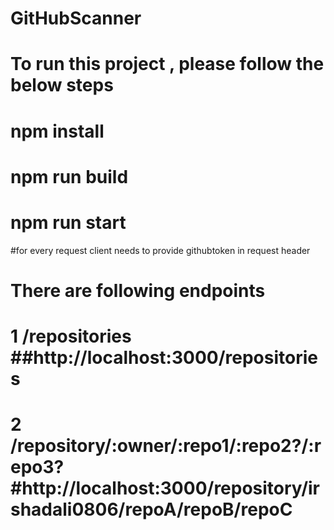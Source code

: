 # GitHubScanner
# To run this project , please follow the below steps

# npm install
# npm run build
# npm run start

#for every request client needs to provide githubtoken in request header

# There are following endpoints

# 1 /repositories   ##http://localhost:3000/repositories
# 2 /repository/:owner/:repo1/:repo2?/:repo3?  #http://localhost:3000/repository/irshadali0806/repoA/repoB/repoC
